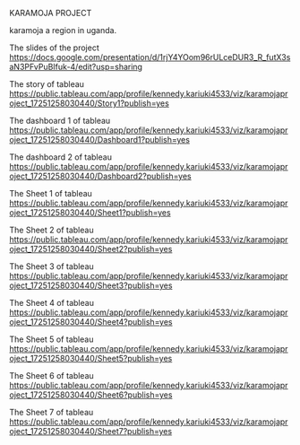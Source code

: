 KARAMOJA PROJECT

karamoja a region in uganda.

The slides of the project
https://docs.google.com/presentation/d/1rjY4YOom96rULceDUR3_R_futX3saN3PFvPuBIfuk-4/edit?usp=sharing

The story of tableau
https://public.tableau.com/app/profile/kennedy.kariuki4533/viz/karamojaproject_17251258030440/Story1?publish=yes

The dashboard 1 of tableau
https://public.tableau.com/app/profile/kennedy.kariuki4533/viz/karamojaproject_17251258030440/Dashboard1?publish=yes

The dashboard 2 of tableau
https://public.tableau.com/app/profile/kennedy.kariuki4533/viz/karamojaproject_17251258030440/Dashboard2?publish=yes

The Sheet 1 of tableau
https://public.tableau.com/app/profile/kennedy.kariuki4533/viz/karamojaproject_17251258030440/Sheet1?publish=yes

The Sheet 2 of tableau
https://public.tableau.com/app/profile/kennedy.kariuki4533/viz/karamojaproject_17251258030440/Sheet2?publish=yes

The Sheet 3 of tableau
https://public.tableau.com/app/profile/kennedy.kariuki4533/viz/karamojaproject_17251258030440/Sheet3?publish=yes

The Sheet 4 of tableau
https://public.tableau.com/app/profile/kennedy.kariuki4533/viz/karamojaproject_17251258030440/Sheet4?publish=yes

The Sheet 5 of tableau
https://public.tableau.com/app/profile/kennedy.kariuki4533/viz/karamojaproject_17251258030440/Sheet5?publish=yes

The Sheet 6 of tableau
https://public.tableau.com/app/profile/kennedy.kariuki4533/viz/karamojaproject_17251258030440/Sheet6?publish=yes

The Sheet 7 of tableau
https://public.tableau.com/app/profile/kennedy.kariuki4533/viz/karamojaproject_17251258030440/Sheet7?publish=yes
